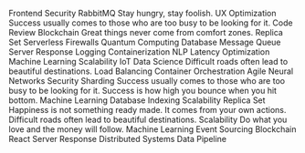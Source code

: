 Frontend Security RabbitMQ Stay hungry, stay foolish. UX Optimization Success usually comes to those who are too busy to be looking for it. Code Review Blockchain Great things never come from comfort zones. Replica Set Serverless Firewalls Quantum Computing Database Message Queue
Server Response Logging Containerization NLP Latency Optimization Machine Learning Scalability IoT Data Science Difficult roads often lead to beautiful destinations. Load Balancing Container Orchestration Agile Neural Networks Security
Sharding Success usually comes to those who are too busy to be looking for it. Success is how high you bounce when you hit bottom. Machine Learning Database Indexing Scalability Replica Set
Happiness is not something ready made. It comes from your own actions. Difficult roads often lead to beautiful destinations. Scalability Do what you love and the money will follow. Machine Learning Event Sourcing Blockchain React Server Response Distributed Systems Data Pipeline
